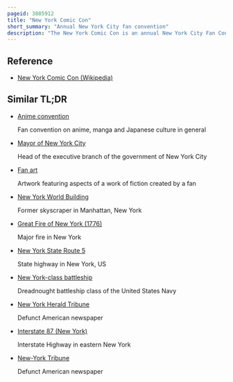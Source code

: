 ```yaml
---
pageid: 3885912
title: "New York Comic Con"
short_summary: "Annual New York City fan convention"
description: "The New York Comic Con is an annual New York City Fan Convention dedicated to western Comics, graphic Novels, anime, Manga, Video Games, Cosplay, Toys, Movies, and Television. It was first held in 2006. It is north America's most attended Fan Convention with an Attendance of 200000 in 2022."
---
```


## Reference

- [New York Comic Con (Wikipedia)](https://en.wikipedia.org/?curid=3885912)

## Similar TL;DR

- [Anime convention](/tldr/en/anime-convention)

  Fan convention on anime, manga and Japanese culture in general

- [Mayor of New York City](/tldr/en/mayor-of-new-york-city)

  Head of the executive branch of the government of New York City

- [Fan art](/tldr/en/fan-art)

  Artwork featuring aspects of a work of fiction created by a fan

- [New York World Building](/tldr/en/new-york-world-building)

  Former skyscraper in Manhattan, New York

- [Great Fire of New York (1776)](/tldr/en/great-fire-of-new-york-1776)

  Major fire in New York

- [New York State Route 5](/tldr/en/new-york-state-route-5)

  State highway in New York, US

- [New York-class battleship](/tldr/en/new-york-class-battleship)

  Dreadnought battleship class of the United States Navy

- [New York Herald Tribune](/tldr/en/new-york-herald-tribune)

  Defunct American newspaper

- [Interstate 87 (New York)](/tldr/en/interstate-87-new-york)

  Interstate Highway in eastern New York

- [New-York Tribune](/tldr/en/new-york-tribune)

  Defunct American newspaper
